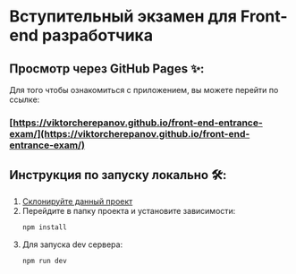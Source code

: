 # Вступительный экзамен для Front-end разработчика

## Просмотр через GitHub Pages ✨:
Для того чтобы ознакомиться с приложением, вы можете перейти по ссылке:
### [https://viktorcherepanov.github.io/front-end-entrance-exam/](https://viktorcherepanov.github.io/front-end-entrance-exam/)


## Инструкция по запуску локально 🛠️:
1. [Склонируйте данный проект](https://github.com/ViktorCherepanov/front-end-entrance-exam.git)
2. Перейдите в папку проекта и установите зависимости:
   ```bash
   npm install
   ```
3. Для запуска dev сервера:
   ```bash
   npm run dev
   ```
